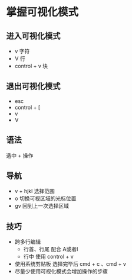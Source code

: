 # 掌握可视化模式

## 进入可视化模式
* v 字符
* V 行
* control + v 块

## 退出可视化模式
* esc
* control + [
* v
* V

## 语法
选中 + 操作

## 导航
* v + hjkl 选择范围
* o 切换可视区域的光标位置
* gv 回到上一次选择区域

## 技巧
* 跨多行编辑 
  * 行首、行尾 配合 A或者I
  * 行中 使用 control + v
* 使用系统剪贴板 选择完毕后 cmd + c 、cmd + v
* 尽量少使用可视化模式会增加操作的步骤
